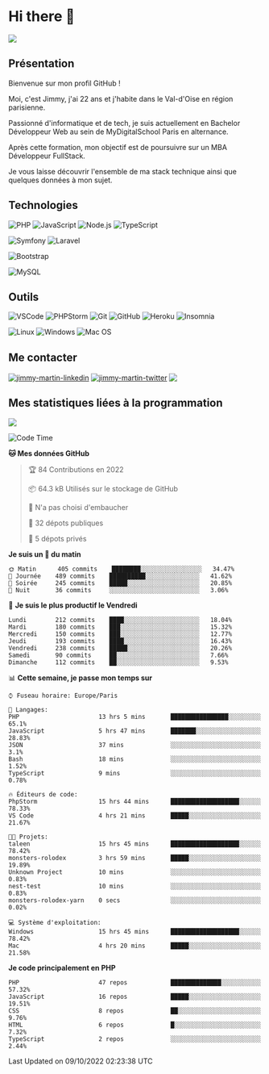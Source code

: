 # Hi there 👋

![](https://komarev.com/ghpvc/?username=jimmy-martin&color=1a1b27)

<!--
**jimmy-martin/jimmy-martin** is a ✨ _special_ ✨ repository because its `README.md` (this file) appears on your GitHub profile.

Here are some ideas to get you started:

- 🔭 I’m currently working on ...
- 🌱 I’m currently learning ...
- 👯 I’m looking to collaborate on ...
- 🤔 I’m looking for help with ...
- 💬 Ask me about ...
- 📫 How to reach me: ...
- 😄 Pronouns: ...
- ⚡ Fun fact: ...
-->

## Présentation

Bienvenue sur mon profil GitHub !

Moi, c'est Jimmy, j'ai 22 ans et j'habite dans le Val-d'Oise en région parisienne.

Passionné d'informatique et de tech, je suis actuellement en Bachelor Développeur Web au sein de MyDigitalSchool Paris en alternance.

Après cette formation, mon objectif est de poursuivre sur un MBA Développeur FullStack.

Je vous laisse découvrir l'ensemble de ma stack technique ainsi que quelques données à mon sujet.

## Technologies

<div>

![PHP](https://img.shields.io/badge/PHP-777BB4?style=for-the-badge&logo=php&logoColor=white) ![JavaScript](https://img.shields.io/badge/JavaScript-F7DF1E?style=for-the-badge&logo=javascript&logoColor=black) ![Node.js](https://img.shields.io/badge/Node.js-43853D?style=for-the-badge&logo=node.js&logoColor=white) ![TypeScript](https://img.shields.io/badge/TypeScript-007ACC?style=for-the-badge&logo=typescript&logoColor=white)

</div>
<div>

![Symfony](https://img.shields.io/badge/Symfony-092E20?style=for-the-badge&logo=symfony&logoColor=white) ![Laravel](https://img.shields.io/badge/Laravel-FF2D20?style=for-the-badge&logo=laravel&logoColor=white)

</div>
<div>

![Bootstrap](https://img.shields.io/badge/Bootstrap-563D7C?style=for-the-badge&logo=bootstrap&logoColor=white)

</div>
<div>

![MySQL](https://img.shields.io/badge/MySQL-4479A1?style=for-the-badge&logo=mysql&logoColor=white)

</div>

## Outils

![VSCode](https://img.shields.io/badge/VSCode-007ACC?style=for-the-badge&logo=visual-studio-code&logoColor=white)
![PHPStorm](http://img.shields.io/badge/-PHPStorm-181717?style=for-the-badge&logo=phpstorm&logoColor=white)
![Git](https://img.shields.io/badge/Git-E44C30?style=for-the-badge&logo=git&logoColor=white)
![GitHub](https://img.shields.io/badge/GitHub-100000?style=for-the-badge&logo=github&logoColor=white)
![Heroku](https://img.shields.io/badge/Heroku-6762a6?style=for-the-badge&logo=heroku&logoColor=white)
![Insomnia](https://img.shields.io/badge/Insomnia-5600cd?style=for-the-badge&logo=insomnia&logoColor=white)

![Linux](https://img.shields.io/badge/Linux-FCC624?style=for-the-badge&logo=linux&logoColor=white)
![Windows](https://img.shields.io/badge/Windows-0078D6?style=for-the-badge&logo=windows&logoColor=white)
![Mac OS](https://img.shields.io/badge/mac%20os-000000?style=for-the-badge&logo=apple&logoColor=white)

## Me contacter

<p>
<a href="https://www.linkedin.com/in/jimmy-martin-dev/" target="blank"><img align="center" src="https://img.shields.io/badge/-LinkedIn-0077B5?style=for-the-badge&logo=Linkedin&logoColor=white&link=https://www.linkedin.com/in/jimmy-martin-dev/" alt="jimmy-martin-linkedin"/></a>
<a href="https://twitter.com/jimmydev_" target="blank"><img align="center" src="https://img.shields.io/badge/-Twitter-1DA1F2?style=for-the-badge&logo=Twitter&logoColor=white&link=https://twitter.com/jimmydev_" alt="jimmy-martin-twitter"/></a>
 <a href="mailto:jimmy.martin952@gmail.com" target="blank"><img align="center" src="https://img.shields.io/badge/gmail-D14836?style=for-the-badge&logo=gmail&logoColor=white" /></a>
</p>

## Mes statistiques liées à la programmation

<a href="https://github-readme-stats.vercel.app/api/top-langs/?username=jimmy-martin&layout=compact">
  <img align="center" src="https://github-readme-stats.vercel.app/api/top-langs/?username=jimmy-martin&layout=compact"/>
</a>



<!--START_SECTION:waka-->
![Code Time](http://img.shields.io/badge/Code%20Time-1%2C139%20hrs%2056%20mins-blue)

**🐱 Mes données GitHub** 

> 🏆 84 Contributions en 2022
 > 
> 📦 64.3 kB Utilisés sur le stockage de GitHub 
 > 
> 🚫 N'a pas choisi d'embaucher
 > 
> 📜 32 dépots publiques 
 > 
> 🔑 5 dépots privés  
 > 
**Je suis un 🐤 du matin** 

```text
🌞 Matin      405 commits    ████████░░░░░░░░░░░░░░░░░   34.47% 
🌆 Journée    489 commits    ██████████░░░░░░░░░░░░░░░   41.62% 
🌃 Soirée     245 commits    █████░░░░░░░░░░░░░░░░░░░░   20.85% 
🌙 Nuit       36 commits     ░░░░░░░░░░░░░░░░░░░░░░░░░   3.06%

```
📅 **Je suis le plus productif le Vendredi** 

```text
Lundi        212 commits    ████░░░░░░░░░░░░░░░░░░░░░   18.04% 
Mardi        180 commits    ███░░░░░░░░░░░░░░░░░░░░░░   15.32% 
Mercredi     150 commits    ███░░░░░░░░░░░░░░░░░░░░░░   12.77% 
Jeudi        193 commits    ████░░░░░░░░░░░░░░░░░░░░░   16.43% 
Vendredi     238 commits    █████░░░░░░░░░░░░░░░░░░░░   20.26% 
Samedi       90 commits     ██░░░░░░░░░░░░░░░░░░░░░░░   7.66% 
Dimanche     112 commits    ██░░░░░░░░░░░░░░░░░░░░░░░   9.53%

```


📊 **Cette semaine, je passe mon temps sur** 

```text
⌚︎ Fuseau horaire: Europe/Paris

💬 Langages: 
PHP                      13 hrs 5 mins       ████████████████░░░░░░░░░   65.1% 
JavaScript               5 hrs 47 mins       ███████░░░░░░░░░░░░░░░░░░   28.83% 
JSON                     37 mins             ░░░░░░░░░░░░░░░░░░░░░░░░░   3.1% 
Bash                     18 mins             ░░░░░░░░░░░░░░░░░░░░░░░░░   1.52% 
TypeScript               9 mins              ░░░░░░░░░░░░░░░░░░░░░░░░░   0.78%

🔥 Éditeurs de code: 
PhpStorm                 15 hrs 44 mins      ███████████████████░░░░░░   78.33% 
VS Code                  4 hrs 21 mins       █████░░░░░░░░░░░░░░░░░░░░   21.67%

🐱‍💻 Projets: 
taleen                   15 hrs 45 mins      ███████████████████░░░░░░   78.42% 
monsters-rolodex         3 hrs 59 mins       █████░░░░░░░░░░░░░░░░░░░░   19.89% 
Unknown Project          10 mins             ░░░░░░░░░░░░░░░░░░░░░░░░░   0.83% 
nest-test                10 mins             ░░░░░░░░░░░░░░░░░░░░░░░░░   0.83% 
monsters-rolodex-yarn    0 secs              ░░░░░░░░░░░░░░░░░░░░░░░░░   0.02%

💻 Système d'exploitation: 
Windows                  15 hrs 45 mins      ███████████████████░░░░░░   78.42% 
Mac                      4 hrs 20 mins       █████░░░░░░░░░░░░░░░░░░░░   21.58%

```

**Je code principalement en PHP** 

```text
PHP                      47 repos            ██████████████░░░░░░░░░░░   57.32% 
JavaScript               16 repos            █████░░░░░░░░░░░░░░░░░░░░   19.51% 
CSS                      8 repos             ██░░░░░░░░░░░░░░░░░░░░░░░   9.76% 
HTML                     6 repos             █░░░░░░░░░░░░░░░░░░░░░░░░   7.32% 
TypeScript               2 repos             ░░░░░░░░░░░░░░░░░░░░░░░░░   2.44%

```



 Last Updated on 09/10/2022 02:23:38 UTC
<!--END_SECTION:waka-->


